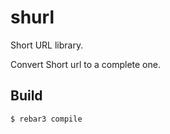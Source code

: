 shurl
=====

Short URL library.

Convert Short url to a complete one.

Build
-----

    $ rebar3 compile
